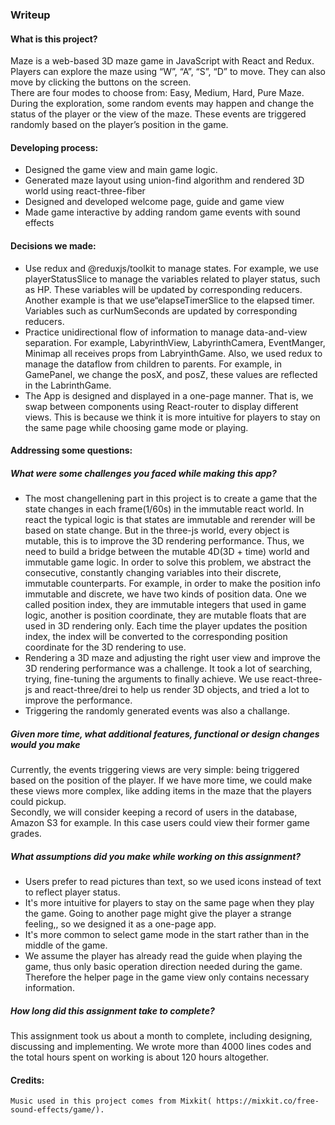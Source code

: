 ### Writeup
#### What is this project?
Maze is a web-based 3D maze game in JavaScript with React and Redux. Players can explore the maze using “W”, “A”, “S”, “D” to move. They can also move by clicking the buttons on the screen.  
There are four modes to choose from: Easy, Medium, Hard, Pure Maze.  
During the exploration, some random events may happen and change the status of the player or the view of the maze. These events are triggered randomly based on the player’s position in the game.  
 
#### Developing process:
* Designed the game view and main game logic.
* Generated maze layout using union-find algorithm and rendered 3D world using react-three-fiber
* Designed and developed welcome page, guide and game view
* Made game interactive by adding random game events with sound effects

#### Decisions we made:
* Use redux and @reduxjs/toolkit to manage states. 
For example, we use playerStatusSlice to manage the variables related to player status, such as HP. These variables will be updated by corresponding reducers.
Another example is that we use“elapseTimerSlice to the elapsed timer. Variables such as curNumSeconds are updated by corresponding reducers.
* Practice unidirectional flow of information to manage data-and-view separation. For example, LabyrinthView, LabyrinthCamera, EventManger, Minimap all receives props from LabryinthGame.
Also, we used redux to manage the dataflow from children to parents. For example, in GamePanel, we change the posX, and posZ, these values are reflected in the LabrinthGame.
* The App is designed and displayed in a one-page manner. That is, we swap between components using React-router to display different views. This is because we think it is more intuitive for players to stay on the same page while choosing game mode or playing. 

#### Addressing some questions:

##### What were some challenges you faced while making this app?
* The most changellening part in this project is to create a game that the state changes in each frame(1/60s) in the immutable react world. In react the typical logic is that states are immutable and rerender will be based on state change. But in the three-js world, every object is mutable, this is to improve the 3D rendering performance. Thus, we need to build a bridge between the mutable 4D(3D + time) world and immutable game logic. In order to solve this problem, we abstract the consecutive, constantly changing variables into their discrete, immutable counterparts. For example, in order to make the position info immutable and discrete, we have two kinds of position data. One we called position index, they are immutable integers that used in game logic, another is position coordinate, they are mutable floats that are used in 3D rendering only. Each time the player updates the position index, the index will be converted to the corresponding position coordinate for the 3D rendering to use.
* Rendering a 3D maze and adjusting the right user view and improve the 3D rendering performance was a challenge. It took a lot of searching, trying, fine-tuning the arguments to finally achieve. We use react-three-js and react-three/drei to help us render 3D objects, and tried a lot to improve the performance.
* Triggering the randomly generated events was also a challange.

##### Given more time, what additional features, functional or design changes would you make
Currently, the events triggering views are very simple: being triggered based on the position of the player. If we have more time, we could make these views more complex, like adding items in the maze that the players could pickup.  
Secondly, we will consider keeping a record of users in the database, Amazon S3 for example. In this case users could view their former game grades.  

##### What assumptions did you make while working on this assignment?
* Users prefer to read pictures than text, so we used icons instead of text to reflect player status.  
* It's more intuitive for players to stay on the same page when they play the game. Going to another page might give the player a strange feeling,, so we designed it as a one-page app.  
* It's more common to select game mode in the start rather than in the middle of the game.  
* We assume the player has already read the guide when playing the game, thus only basic operation direction needed during the game. Therefore the helper page in the game view only contains necessary information.  

##### How long did this assignment take to complete?
This assignment took us about a month to complete, including designing, discussing and implementing. We wrote more than 4000 lines codes and the total hours spent on working is about 120 hours altogether.

#### Credits:
	Music used in this project comes from Mixkit( https://mixkit.co/free-sound-effects/game/).
